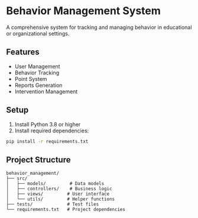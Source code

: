 # Behavior Management System

A comprehensive system for tracking and managing behavior in educational or organizational settings.

## Features
- User Management
- Behavior Tracking
- Point System
- Reports Generation
- Intervention Management

## Setup
1. Install Python 3.8 or higher
2. Install required dependencies:
```bash
pip install -r requirements.txt
```

## Project Structure
```
behavior_management/
├── src/
│   ├── models/         # Data models
│   ├── controllers/    # Business logic
│   ├── views/         # User interface
│   └── utils/         # Helper functions
├── tests/             # Test files
└── requirements.txt   # Project dependencies
``` 
